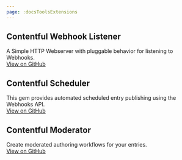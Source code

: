 ```yaml
---
page: :docsToolsExtensions
---
```


## Contentful Webhook Listener

A Simple HTTP Webserver with pluggable behavior for listening to Webhooks.<br>
[View on GitHub](https://github.com/contentful/contentful-webhook-listener.rb)

## Contentful Scheduler

This gem provides automated scheduled entry publishing using the Webhooks API.<br>
[View on GitHub](https://github.com/contentful/contentful-scheduler.rb)

## Contentful Moderator

Create moderated authoring workflows for your entries.<br>
[View on GitHub](https://github.com/contentful/contentful-moderator.rb)